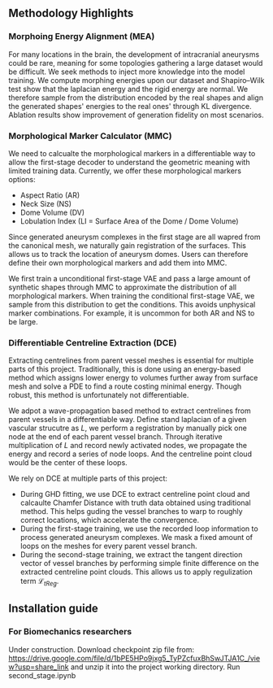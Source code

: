 ## Methodology Highlights
### Morphoing Energy Alignment (MEA)
For many locations in the brain, the development of intracranial aneurysms could be rare, meaning for some topologies gathering a large dataset would be difficult. We seek methods to inject more knowledge into the model training. We compute morphing energies upon our dataset and Shapiro–Wilk test show that the laplacian energy and the rigid energy are normal. We therefore sample from the distribution encoded by the real shapes and align the generated shapes' energies to the real ones' through KL divergence. Ablation results show improvement of generation fidelity on most scenarios.

### Morphological Marker Calculator (MMC)
We need to calcualte the morphological markers in a differentiable way to allow the first-stage decoder to understand the geometric meaning with limited training data. Currently, we offer these morphological markers options:
- Aspect Ratio (AR)
- Neck Size (NS)
- Dome Volume (DV)
- Lobulation Index (LI = Surface Area of the Dome / Dome Volume)

Since generated aneurysm complexes in the first stage are all wapred from the canonical mesh, we naturally gain registration of the surfaces. This allows us to track the location of aneurysm domes. Users can therefore define their own morphological markers and add them into MMC.

We first train a unconditional first-stage VAE and pass a large amount of synthetic shapes through MMC to approximate the distribution of all morphological markers. When training the conditional first-stage VAE, we sample from this distribution to get the conditions. This avoids unphysical marker combinations. For example, it is uncommon for both AR and NS to be large.

### Differentiable Centreline Extraction (DCE)
Extracting centrelines from parent vessel meshes is essential for multiple parts of this project. Traditionally, this is done using an energy-based method which assigns lower energy to volumes further away from surface mesh and solve a PDE to find a route costing minimal energy. Though robust, this method is unfortunately not differentiable.

We adpot a wave-propagation based method to extract centrelines from parent vessels in a differentiable way. Define stand laplacian of a given vascular strucutre as $L$, we perform a registration by manually pick one node at the end of each parent vessel branch. Through iterative multiplication of $L$ and record newly activated nodes, we propagate the energy and record a series of node loops. And the centreline point cloud would be the center of these loops.

We rely on DCE at multiple parts of this project:
- During GHD fitting, we use DCE to extract centreline point cloud and calcaulte Chamfer Distance with truth data obtained using traditional method. This helps guding the vessel branches to warp to roughly correct locations, which accelerate the convergence.
- During the first-stage training, we use the recorded loop information to process generated aneurysm complexes. We mask a fixed amount of loops on the meshes for every parent vessel branch.
- During the second-stage training, we extract the tangent direction vector of vessel branches by performing simple finite difference on the extracted centreline point clouds. This allows us to apply regulization term $\mathcal L_{tReg}$.

## Installation guide
### For Biomechanics researchers
Under construction.
Download checkpoint zip file from: https://drive.google.com/file/d/1bPE5HPo9jxg5_TyPZcfuxBhSwJTJA1C_/view?usp=share_link and unzip it into the project working directory.
Run second_stage.ipynb